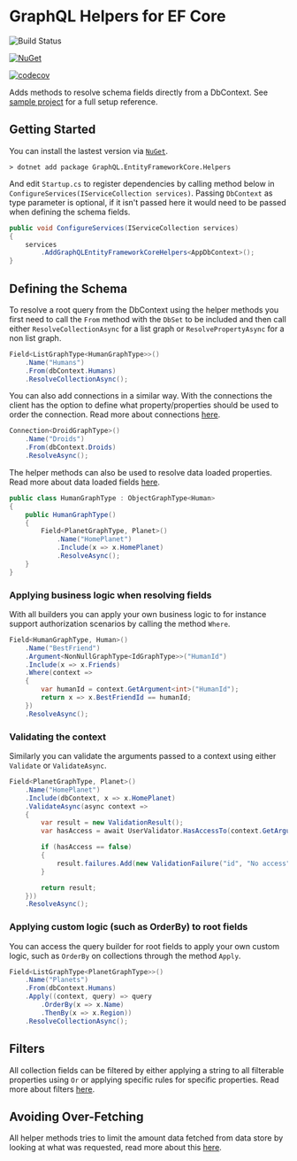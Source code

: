 # GraphQL Helpers for EF Core

![Build Status](https://github.com/ganhammar/GraphQL.EntityFrameworkCore.Helpers/actions/workflows/Main.yml/badge.svg)

[![NuGet](https://img.shields.io/nuget/v/GraphQL.EntityFrameworkCore.Helpers)](https://www.nuget.org/packages/GraphQL.EntityFrameworkCore.Helpers)

[![codecov](https://codecov.io/gh/ganhammar/GraphQL.EntityFrameworkCore.Helpers/branch/main/graph/badge.svg?token=3HVIH5HK42)](https://codecov.io/gh/ganhammar/GraphQL.EntityFrameworkCore.Helpers)

Adds methods to resolve schema fields directly from a DbContext. See [sample project](samples/HeadlessCms) for a full setup reference.

## Getting Started

You can install the lastest version via [`NuGet`](https://www.nuget.org/packages/GraphQL.EntityFrameworkCore.Helpers/).

```
> dotnet add package GraphQL.EntityFrameworkCore.Helpers
```

And edit `Startup.cs` to register dependencies by calling method below in `ConfigureServices(IServiceCollection services)`. Passing `DbContext` as type parameter is optional, if it isn't passed here it would need to be passed when defining the schema fields.

```c#
public void ConfigureServices(IServiceCollection services)
{
    services
        .AddGraphQLEntityFrameworkCoreHelpers<AppDbContext>();
}
```

## Defining the Schema

To resolve a root query from the DbContext using the helper methods you first need to call the `From` method with the `DbSet` to be included and then call either `ResolveCollectionAsync` for a list graph or `ResolvePropertyAsync` for a non list graph.

```c#
Field<ListGraphType<HumanGraphType>>()
    .Name("Humans")
    .From(dbContext.Humans)
    .ResolveCollectionAsync();
```

You can also add connections in a similar way. With the connections the client has the option to define what property/properties should be used to order the connection. Read more about connections [here](documentation/Connections.md).

```c#
Connection<DroidGraphType>()
    .Name("Droids")
    .From(dbContext.Droids)
    .ResolveAsync();
```

The helper methods can also be used to resolve data loaded properties. Read more about data loaded fields [here](documentation/DataLoadedFields.md).

```c#
public class HumanGraphType : ObjectGraphType<Human>
{
    public HumanGraphType()
    {
        Field<PlanetGraphType, Planet>()
            .Name("HomePlanet")
            .Include(x => x.HomePlanet)
            .ResolveAsync();
    }
}
```

### Applying business logic when resolving fields

With all builders you can apply your own business logic to for instance support authorization scenarios by calling the method `Where`.

```c#
Field<HumanGraphType, Human>()
    .Name("BestFriend")
    .Argument<NonNullGraphType<IdGraphType>>("HumanId")
    .Include(x => x.Friends)
    .Where(context =>
    {
        var humanId = context.GetArgument<int>("HumanId");
        return x => x.BestFriendId == humanId;
    })
    .ResolveAsync();
```

### Validating the context

Similarly you can validate the arguments passed to a context using either `Validate` or `ValidateAsync`.

```c#
Field<PlanetGraphType, Planet>()
    .Name("HomePlanet")
    .Include(dbContext, x => x.HomePlanet)
    .ValidateAsync(async context =>
    {
        var result = new ValidationResult();
        var hasAccess = await UserValidator.HasAccessTo(context.GetArgument<int>("id"));

        if (hasAccess == false)
        {
            result.failures.Add(new ValidationFailure("id", "No access"));
        }

        return result;
    }))
    .ResolveAsync();
```

### Applying custom logic (such as OrderBy) to root fields

You can access the query builder for root fields to apply your own custom logic, such as `OrderBy` on collections through the method `Apply`.

```c#
Field<ListGraphType<PlanetGraphType>>()
    .Name("Planets")
    .From(dbContext.Humans)
    .Apply((context, query) => query
        .OrderBy(x => x.Name)
        .ThenBy(x => x.Region))
    .ResolveCollectionAsync();
```

## Filters

All collection fields can be filtered by either applying a string to all filterable properties using `Or` or applying specific rules for specific properties. Read more about filters [here](documentation/Filters.md).

## Avoiding Over-Fetching

All helper methods tries to limit the amount data fetched from data store by looking at what was requested, read more about this [here](documentation/SelectFromRequest.md).